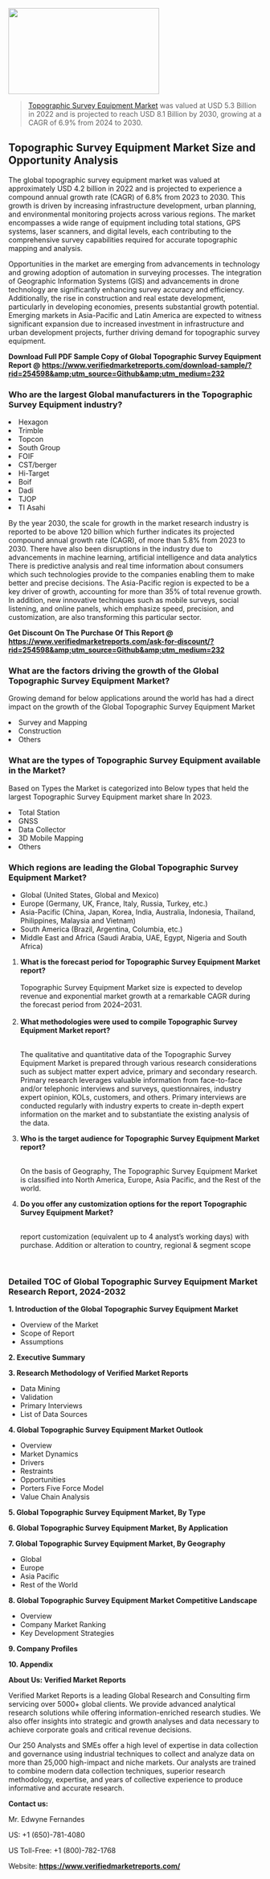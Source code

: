 <img src="https://ffe5etoiles.com/wp-content/uploads/2024/12/MST1-300x171.png" alt="" width="300" height="171" class="alignnone size-medium wp-image-20088" /><blockquote><p><p><a href="https://www.verifiedmarketreports.com/download-sample/?rid=254598&utm_source=Github&utm_medium=232" target="_blank">Topographic Survey Equipment Market</a> was valued at USD 5.3 Billion in 2022 and is projected to reach USD 8.1 Billion by 2030, growing at a CAGR of 6.9% from 2024 to 2030.</p></blockquote><p><h2>Topographic Survey Equipment Market Size and Opportunity Analysis</h2><p>The global topographic survey equipment market was valued at approximately USD 4.2 billion in 2022 and is projected to experience a compound annual growth rate (CAGR) of 6.8% from 2023 to 2030. This growth is driven by increasing infrastructure development, urban planning, and environmental monitoring projects across various regions. The market encompasses a wide range of equipment including total stations, GPS systems, laser scanners, and digital levels, each contributing to the comprehensive survey capabilities required for accurate topographic mapping and analysis.</p><p>Opportunities in the market are emerging from advancements in technology and growing adoption of automation in surveying processes. The integration of Geographic Information Systems (GIS) and advancements in drone technology are significantly enhancing survey accuracy and efficiency. Additionally, the rise in construction and real estate development, particularly in developing economies, presents substantial growth potential. Emerging markets in Asia-Pacific and Latin America are expected to witness significant expansion due to increased investment in infrastructure and urban development projects, further driving demand for topographic survey equipment.</p></p><p class=""><strong>Download Full PDF Sample Copy of Global Topographic Survey Equipment Report @ <a href="https://www.verifiedmarketreports.com/download-sample/?rid=254598&amp;utm_source=Github&amp;utm_medium=232" target="_blank">https://www.verifiedmarketreports.com/download-sample/?rid=254598&amp;utm_source=Github&amp;utm_medium=232</a></strong></p><h3 id="" class="">Who are the largest Global manufacturers in the Topographic Survey Equipment industry?</h3><p><li>Hexagon</li><li> Trimble</li><li> Topcon</li><li> South Group</li><li> FOIF</li><li> CST/berger</li><li> Hi-Target</li><li> Boif</li><li> Dadi</li><li> TJOP</li><li> TI Asahi</li></p><div class=""><div class="" dir="" data-message-author-role="" data-message-id="" data-message-model-slug=""><div class=""><div class=""><div class=""><div class="" dir="" data-message-author-role="" data-message-id="" data-message-model-slug=""><div class=""><div class=""><p>By the year 2030, the scale for growth in the market research industry is reported to be above 120 billion which further indicates its projected compound annual growth rate (CAGR), of more than 5.8% from 2023 to 2030. There have also been disruptions in the industry due to advancements in machine learning, artificial intelligence and data analytics There is predictive analysis and real time information about consumers which such technologies provide to the companies enabling them to make better and precise decisions. The Asia-Pacific region is expected to be a key driver of growth, accounting for more than 35% of total revenue growth. In addition, new innovative techniques such as mobile surveys, social listening, and online panels, which emphasize speed, precision, and customization, are also transforming this particular sector.</p><p><strong>Get Discount On The Purchase Of This Report @&nbsp; <a href="https://www.verifiedmarketreports.com/ask-for-discount/?rid=254598&amp;utm_source=Github&amp;utm_medium=232" target="_blank">https://www.verifiedmarketreports.com/ask-for-discount/?rid=254598&amp;utm_source=Github&amp;utm_medium=232</a></strong></p></div></div></div></div></div></div></div></div><h3 id="" class="">What are the factors driving the growth of the Global Topographic Survey Equipment Market?</h3><p id="" class="">Growing demand for below applications around the world has had a direct impact on the growth of the Global Topographic Survey Equipment Market</p><p id="" class=""><li>Survey and Mapping</li><li> Construction</li><li> Others</li></p><h3 id="" class="">What are the types of Topographic Survey Equipment available in the Market?</h3><p id="" class="">Based on Types the Market is categorized into Below types that held the largest Topographic Survey Equipment market share In 2023.</p><p id="" class=""><li>Total Station</li><li> GNSS</li><li> Data Collector</li><li> 3D Mobile Mapping</li><li> Others</li></p><h3 id="" class="">Which regions are leading the Global Topographic Survey Equipment Market?</h3><ul><li>Global (United States, Global and Mexico)</li><li>Europe (Germany, UK, France, Italy, Russia, Turkey, etc.)</li><li>Asia-Pacific (China, Japan, Korea, India, Australia, Indonesia, Thailand, Philippines, Malaysia and Vietnam)</li><li>South America (Brazil, Argentina, Columbia, etc.)</li><li>Middle East and Africa (Saudi Arabia, UAE, Egypt, Nigeria and South Africa)</li></ul><p><ol><li><strong>What is the forecast period for Topographic Survey Equipment Market report?<br /></strong><br /><span data-sheets-root="1" data-sheets-value="{&quot;1&quot;:2,&quot;2&quot;:&quot;XXXX size is expected to develop revenue and exponential market growth at a remarkable CAGR during the forecast period from 2024&ndash;2030.&quot;}" data-sheets-userformat="{&quot;2&quot;:12674,&quot;4&quot;:{&quot;1&quot;:2,&quot;2&quot;:16776960},&quot;10&quot;:2,&quot;11&quot;:0,&quot;15&quot;:&quot;Arial&quot;,&quot;16&quot;:12}">Topographic Survey Equipment Market size is expected to develop revenue and exponential market growth at a remarkable CAGR during the forecast period from 2024&ndash;2031.</span><br /><br /></li><li><strong>What methodologies were used to compile Topographic Survey Equipment Market report?<br /><br /></strong><p>The qualitative and quantitative data of the&nbsp;Topographic Survey Equipment Market is prepared through various research considerations such as subject matter expert advice, primary and secondary research. Primary research leverages valuable information from face-to-face and/or telephonic interviews and surveys, questionnaires, industry expert opinion, KOLs, customers, and others. Primary interviews are conducted regularly with industry experts to create in-depth expert information on the market and to substantiate the existing analysis of the data.&nbsp;</p></li><li><strong>Who is the target audience for Topographic Survey Equipment Market report?<br /><br /></strong><p>On the basis of Geography, The&nbsp;Topographic Survey Equipment Market is classified into North America, Europe, Asia Pacific, and the Rest of the world.</p></li><li><strong>Do you offer any customization options for the report Topographic Survey Equipment Market?<br /><br /></strong><p>report customization (equivalent up to 4 analyst&rsquo;s working days) with purchase. Addition or alteration to country, regional &amp; segment scope</p><p>&nbsp;</p></li></ol></p><h3 id="" class="">Detailed TOC of Global Topographic Survey Equipment Market Research Report, 2024-2032</h3><p id="" class=""><strong>1. Introduction of the Global Topographic Survey Equipment Market</strong></p><ul><li>Overview of the Market</li><li>Scope of Report</li><li>Assumptions</li></ul><p id="" class=""><strong>2. Executive Summary</strong></p><p id="" class=""><strong>3. Research Methodology of&nbsp;Verified Market Reports</strong></p><ul><li>Data Mining</li><li>Validation</li><li>Primary Interviews</li><li>List of Data Sources</li></ul><p id="" class=""><strong>4. Global Topographic Survey Equipment Market Outlook</strong></p><ul><li>Overview</li><li>Market Dynamics</li><li>Drivers</li><li>Restraints</li><li>Opportunities</li><li>Porters Five Force Model</li><li>Value Chain Analysis</li></ul><p id="" class=""><strong>5. Global Topographic Survey Equipment Market, By&nbsp;Type</strong></p><p id="" class=""><strong>6. Global Topographic Survey Equipment Market, By Application</strong></p><p id="" class=""><strong>7. Global Topographic Survey Equipment Market, By Geography</strong></p><ul><li>Global</li><li>Europe</li><li>Asia Pacific</li><li>Rest of the World</li></ul><p id="" class=""><strong>8. Global Topographic Survey Equipment Market Competitive Landscape</strong></p><ul><li>Overview</li><li>Company Market Ranking</li><li>Key Development Strategies</li></ul><p id="" class=""><strong>9. Company Profiles</strong></p><p id="" class=""><strong>10. Appendix</strong></p><p id="" class=""><strong>About Us: Verified Market Reports</strong></p><p id="" class="">Verified Market Reports is a leading Global Research and Consulting firm servicing over 5000+ global clients. We provide advanced analytical research solutions while offering information-enriched research studies. We also offer insights into strategic and growth analyses and data necessary to achieve corporate goals and critical revenue decisions.</p><p id="" class="">Our 250 Analysts and SMEs offer a high level of expertise in data collection and governance using industrial techniques to collect and analyze data on more than 25,000 high-impact and niche markets. Our analysts are trained to combine modern data collection techniques, superior research methodology, expertise, and years of collective experience to produce informative and accurate research.</p><p id="" class=""><strong>Contact us:</strong></p><p id="" class="">Mr. Edwyne Fernandes</p><p id="" class="">US: +1 (650)-781-4080</p><p id="" class="">US Toll-Free: +1 (800)-782-1768</p><p id="" class="">Website: <a target="" data-test-app-aware-link=""><strong>https://www.verifiedmarketreports.com/</strong></a></p>
